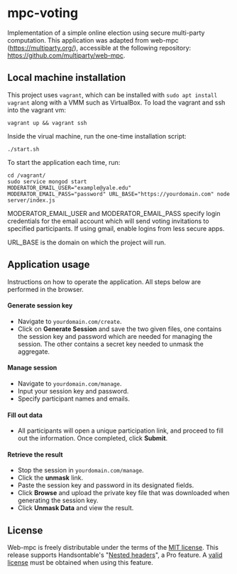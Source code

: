# mpc-voting

Implementation of a simple online election using secure multi-party computation. This application was adapted from web-mpc (https://multiparty.org/), accessible at the following repository: https://github.com/multiparty/web-mpc.


## Local machine installation

This project uses `vagrant`, which can be installed with `sudo apt install vagrant` along with a VMM such as VirtualBox. To load the vagrant and ssh into the vagrant vm:
```
vagrant up && vagrant ssh
```
Inside the virual machine, run the one-time installation script:
```
./start.sh
```
To start the application each time, run:
```
cd /vagrant/
sudo service mongod start
MODERATOR_EMAIL_USER="example@yale.edu" MODERATOR_EMAIL_PASS="password" URL_BASE="https://yourdomain.com" node server/index.js
```
MODERATOR_EMAIL_USER and MODERATOR_EMAIL_PASS specify login credentials for the email account which will send voting invitations to specified participants. If using gmail, enable logins from less secure apps.  

URL_BASE is the domain on which the project will run. 

## Application usage

Instructions on how to operate the application. All steps below are performed in the browser.

#### Generate session key

* Navigate to `yourdomain.com/create`.
* Click on **Generate Session** and save the two given files, one contains the session key and password which are needed for managing the session. The other contains a secret key needed to unmask the aggregate.

#### Manage session

* Navigate to `yourdomain.com/manage`.
* Input your session key and password.
* Specify participant names and emails.

#### Fill out data

* All participants will open a unique participation link, and proceed to fill out the information. Once completed, click **Submit**.

#### Retrieve the result

* Stop the session in `yourdomain.com/manage`.
* Click the **unmask** link.
* Paste the session key and password in its designated fields.
* Click **Browse** and upload the private key file that was downloaded when generating the session key.
* Click **Unmask Data** and view the result.

## License
Web-mpc is freely distributable under the terms of the [MIT license](https://github.com/multiparty/web-mpc/blob/master/LICENSE). This release supports Handsontable's "[Nested headers](https://docs.handsontable.com/pro/1.17.0/demo-nested-headers.html)", a Pro feature. A [valid license](https://handsontable.com/pricing) must be obtained when using this feature.
